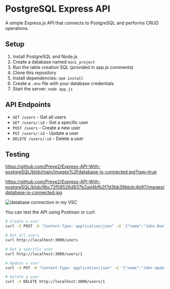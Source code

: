 # PostgreSQL Express API

A simple Express.js API that connects to PostgreSQL and performs CRUD operations.

## Setup

1. Install PostgreSQL and Node.js
2. Create a database named `mini_project`
3. Run the table creation SQL (provided in app.js comments)
4. Clone this repository
5. Install dependencies: `npm install`
6. Create a `.env` file with your database credentials
7. Start the server: `node app.js`

## API Endpoints

- `GET /users` - Get all users
- `GET /users/:id` - Get a specific user
- `POST /users` - Create a new user
- `PUT /users/:id` - Update a user
- `DELETE /users/:id` - Delete a user

## Testing

https://github.com/Preye2/Express-API-With-postgreSQL/blob/main/images%2Fdatabase-is-connected.jpg?raw=true

https://github.com/Preye2/Express-API-With-postgreSQL/blob/9bc72f58526d837b2ad4bfb2f7d3bb39bbdc4b97/images/database-is-connected.jpg

![database connection in my VSC](./images/https://github.com/Preye2/Express-API-With-postgreSQL/blob/9bc72f58526d837b2ad4bfb2f7d3bb39bbdc4b97/images/database-is-connected.jpg)

You can test the API using Postman or curl:

```bash
# Create a user
curl -X POST -H "Content-Type: application/json" -d '{"name":"John Doe","email":"john@example.com"}' http://localhost:3000/users

# Get all users
curl http://localhost:3000/users

# Get a specific user
curl http://localhost:3000/users/1

# Update a user
curl -X PUT -H "Content-Type: application/json" -d '{"name":"John Updated","email":"john.updated@example.com"}' http://localhost:3000/users/1

# Delete a user
curl -X DELETE http://localhost:3000/users/1
